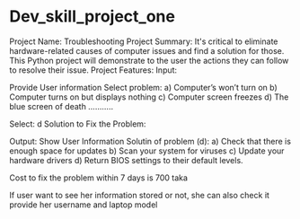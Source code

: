 # Dev_skill_project_one
Project Name: Troubleshooting
Project Summary: It's critical to eliminate hardware-related causes of computer issues and find a solution for those. This Python project will demonstrate to the user the actions they can follow to resolve their issue.
Project Features:
Input:

Provide User information
Select problem:
a) Computer’s won’t turn on
b)  Computer turns on but displays nothing
c) Computer screen freezes
d) The blue screen of death
………..

Select: d
Solution to Fix the Problem:


Output:
Show User Information
Solutin of problem (d):
a)  Check that there is enough space for updates
b) Scan your system for viruses
c) Update your hardware drivers
d) Return BIOS settings to their default levels.

Cost to fix the problem within 7 days is 700 taka

If user want to see her information stored or not, she can also check it provide her username and laptop model
